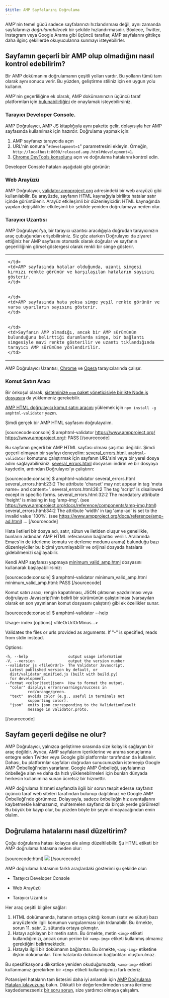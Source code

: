 ```yaml
---
$title: AMP Sayfalarını Doğrulama
---
```


AMP'nin temel gücü sadece sayfalarınızı hızlandırması değil, aynı zamanda sayfalarınızı *doğrulanabilecek* bir şekilde hızlandırmasıdır. Böylece, Twitter, Instagram veya Google Arama gibi üçüncü taraflar, AMP sayfalarını gittikçe daha ilginç şekillerde okuyucularına sunmayı isteyebilirler.

## Sayfamın geçerli bir AMP olup olmadığını nasıl kontrol edebilirim?

Bir AMP dokümanını doğrulamanın çeşitli yolları vardır. Bu yolların tümü tam olarak aynı sonucu verir. Bu yüzden, geliştirme stiliniz için en uygun yolu kullanın.

AMP'nin geçerliliğine ek olarak, AMP dokümanınızın üçüncü taraf platformları için [bulunabilirliğini](/tr/docs/fundamentals/discovery.html) de onaylamak isteyebilirsiniz.

### Tarayıcı Developer Console.

AMP Doğrulayıcı, AMP JS kitaplığıyla aynı pakette gelir, dolayısıyla her AMP sayfasında kullanılmak için hazırdır. Doğrulama yapmak için:

1. AMP sayfanızı tarayıcıda açın
1. URL'nin sonuna "`#development=1`" parametresini ekleyin. Örneğin, `http://localhost:8000/released.amp.html#development=1`.
1. [Chrome DevTools konsolunu](https://developers.google.com/web/tools/chrome-devtools/debug/console/) açın ve doğrulama hatalarını kontrol edin.

Developer Console hataları aşağıdaki gibi görünür:

<amp-img src="/static/img/docs/validator_errors.png" width="713" height="243" alt="Chrome Developer Console&#39;daki AMP Doğrulayıcı hatalarının ekran görüntüsü" layout="responsive"></amp-img>


### Web Arayüzü

AMP Doğrulayıcı, [validator.ampproject.org](https://validator.ampproject.org/) adresindeki bir web arayüzü gibi kullanılabilir. Bu arayüzde, sayfanın HTML kaynağıyla birlikte hatalar satır içinde görüntülenir.
Arayüz etkileşimli bir düzenleyicidir: HTML kaynağında yapılan değişiklikler etkileşimli  bir şekilde yeniden doğrulamaya neden olur.

<amp-img src="/static/img/docs/validator_web_ui.png" width="660" height="507" alt="Hata örneklerinin bulunduğu validator.ampproject.org web sitesinin ekran görüntüsü." layout="responsive"></amp-img>


### Tarayıcı Uzantısı

AMP Doğrulayıcı'ya, bir tarayıcı uzantısı aracılığıyla doğrudan tarayıcınızın araç çubuğundan erişebilirsiniz. Siz göz atarken Doğrulayıcı da ziyaret ettiğiniz her AMP sayfasını otomatik olarak doğrular ve sayfanın geçerliliğinin görsel göstergesi olarak renkli bir simge gösterir.

<table>
  <tr>
    <td>
      <amp-img src="/static/img/docs/validator_icon_invalid.png" width="20" height="20" alt="Geçersiz AMP dokümanını belirten kırmızı AMP simgesi." layout="fixed"></amp-img>
      
    </td>
    <td>AMP sayfasında hatalar olduğunda, uzantı simgesi kırmızı renkte görünür ve karşılaşılan hataların sayısını gösterir.
    </td>
  </tr>
  <tr>
    <td>
      <amp-img src="/static/img/docs/validator_icon_valid.png" width="20" height="20" alt="Geçerli AMP dokümanını belirten yeşil AMP simgesi." layout="fixed"></amp-img>
      
    </td>
    <td>AMP sayfasında hata yoksa simge yeşil renkte görünür ve varsa uyarıların sayısını gösterir.
    </td>
  </tr>
  <tr>
    <td>
      <amp-img src="/static/img/docs/validator_icon_link.png" width="20" height="20" alt="Tıklandığında AMP HTML varyantını belirten mavi AMP simgesi." layout="fixed"></amp-img>
      
    </td>
    <td>Sayfanın AMP olmadığı, ancak bir AMP sürümünün bulunduğunu belirttiği durumlarda simge, bir bağlantı simgesiyle mavi renkte gösterilir ve uzantı tıklandığında tarayıcı AMP sürümüne yönlendirilir.
    </td>
  </tr>
</table>

AMP Doğrulayıcı Uzantısı, [Chrome](https://chrome.google.com/webstore/detail/amp-validator/nmoffdblmcmgeicmolmhobpoocbbmknc) ve [Opera](https://addons.opera.com/en-gb/extensions/details/amp-validator/) tarayıcılarında çalışır.

### Komut Satırı Aracı

Bir önkoşul olarak, [sisteminize `npm` paket yöneticisiyle birlikte Node.js dosyasını](https://docs.npmjs.com/getting-started/installing-node) da yüklemeniz gerekebilir.

[AMP HTML doğrulayıcı komut satırı aracını](https://www.npmjs.com/package/amphtml-validator) yüklemek için `npm install -g amphtml-validator` yazın.

Şimdi gerçek bir AMP HTML sayfasını doğrulayalım.

[sourcecode:console]
$ amphtml-validator https://www.ampproject.org/
https://www.ampproject.org/: PASS
[/sourcecode]

Bu sayfanın geçerli bir AMP HTML sayfası olması şaşırtıcı değildir. Şimdi geçerli olmayan bir sayfayı deneyelim:
[several_errors.html](https://raw.githubusercontent.com/ampproject/amphtml/master/validator/testdata/feature_tests/several_errors.html). `amphtml-validator` komutunu çalıştırmak için sayfanın URL'sini veya bir yerel dosya adını sağlayabilirsiniz. [several_errors.html](https://raw.githubusercontent.com/ampproject/amphtml/master/validator/testdata/feature_tests/several_errors.html) dosyasını indirin ve bir dosyaya kaydedin, ardından Doğrulayıcı'yı çalıştırın:

[sourcecode:console]
$ amphtml-validator several_errors.html
several_errors.html:23:2 The attribute 'charset' may not appear in tag 'meta name= and content='.
several_errors.html:26:2 The tag 'script' is disallowed except in specific forms.
several_errors.html:32:2 The mandatory attribute 'height' is missing in tag 'amp-img'. (see https://www.ampproject.org/docs/reference/components/amp-img.html)
several_errors.html:34:2 The attribute 'width' in tag 'amp-ad' is set to the invalid value '100%'. (see https://www.ampproject.org/docs/reference/amp-ad.html)
...
[/sourcecode]

Hata iletileri bir dosya adı, satır, sütun ve iletiden oluşur ve genellikle, bunların ardından AMP HTML referansının bağlantısı verilir. Aralarında Emacs'in de (derleme komutu ve derleme modunu arama) bulunduğu bazı düzenleyiciler bu biçimi yorumlayabilir ve orijinal dosyada hatalara gidebilmenizi sağlayabilir.

Kendi AMP sayfanızı yapmaya [minimum_valid_amp.html](https://raw.githubusercontent.com/ampproject/amphtml/master/validator/testdata/feature_tests/minimum_valid_amp.html) dosyasını kullanarak başlayabilirsiniz:

[sourcecode:console]
$ amphtml-validator minimum_valid_amp.html
minimum_valid_amp.html: PASS
[/sourcecode]

Komut satırı aracı; rengin kapatılması, JSON çıktısının yazdırılması veya doğrulayıcı Javascript'inin belirli bir sürümünün çalıştırılması (varsayılan olarak en son yayınlanan komut dosyasını çalıştırır) gibi ek özellikler sunar.

[sourcecode:console]
$ amphtml-validator --help

  Usage: index [options] <fileOrUrlOrMinus...>

  Validates the files or urls provided as arguments. If "-" is
  specified, reads from stdin instead.

  Options:

    -h, --help                  output usage information
    -V, --version               output the version number
    --validator_js <fileOrUrl>  The Validator Javascript.
      Latest published version by default, or
      dist/validator_minified.js (built with build.py)
      for development.
    --format <color|text|json>  How to format the output.
      "color" displays errors/warnings/success in
              red/orange/green.
      "text"  avoids color (e.g., useful in terminals not
              supporting color).
      "json"  emits json corresponding to the ValidationResult
              message in validator.proto.
[/sourcecode]

## Sayfam geçerli değilse ne olur?

AMP Doğrulayıcı, yalnızca geliştirme sırasında size kolaylık sağlayan bir araç değildir. Ayrıca, AMP sayfalarını içeriklerine ve arama sonuçlarına entegre eden Twitter veya Google gibi platformlar tarafından da kullanılır. Dahası, bu platformlar sayfaları doğrudan sunucunuzdan istemeyip Google AMP Önbelleği'nden yararlanır. Google AMP Önbelleği, sayfalarınızı önbelleğe alan ve daha da hızlı yüklenebilmeleri için bunları dünyada herkesin kullanımına sunan ücretsiz bir hizmettir.

AMP doğrulama hizmeti sayfanızla ilgili bir sorun tespit ederse sayfanız üçüncü taraf web siteleri tarafından bulunup dağıtılmaz ve Google AMP Önbelleği'nde görünmez. Dolayısıyla, sadece önbelleğin hız avantajlarını kaybetmekle kalmazsınız, muhtemelen sayfanız da birçok yerde görülmez! Bu büyük bir kayıp olur, bu yüzden böyle bir şeyin olmayacağından emin olalım.

## Doğrulama hatalarını nasıl düzeltirim?

Çoğu doğrulama hatası kolayca ele alınıp düzeltilebilir. Şu HTML etiketi bir AMP doğrulama hatasına neden olur:

[sourcecode:html]
<img src="cat.png">
[/sourcecode]

AMP doğrulama hatasının farklı araçlardaki gösterimi şu şekilde olur:

* Tarayıcı Developer Console
<amp-img alt="AMP hatası: &quot;img&quot; etiketi yalnızca &quot;noscript&quot; etiketinin bir alt öğesi olarak görünebilir.Şunu mu demek istediniz: &quot;amp-img&quot;?11. satır, 2. sütun" height="30" src="/static/img/docs/validator_console_imgerror.png" width="696" layout="responsive"></amp-img>

* Web Arayüzü
<amp-img alt="AMP hatası: &quot;img&quot; etiketi yalnızca &quot;noscript&quot; etiketinin bir alt öğesi olarak görünebilir.Şunu mu demek istediniz: &quot;amp-img&quot;?11. satır, 2. sütun" height="58" src="/static/img/docs/validator_webui_imgerror.png" width="676" layout="responsive"></amp-img>

* Tarayıcı Uzantısı
<amp-img alt="AMP hatası: &quot;img&quot; etiketi yalnızca &quot;noscript&quot; etiketinin bir alt öğesi olarak görünebilir.Şunu mu demek istediniz: &quot;amp-img&quot;?11. satır, 2. sütun" height="108" src="/static/img/docs/validator_extension_imgerror.png" width="724" layout="responsive"></amp-img>

Her araç çeşitli bilgiler sağlar:

1. HTML dokümanında, hatanın ortaya çıktığı konum (satır ve sütun) bazı arayüzlerde ilgili konumun vurgulanması için tıklanabilir. Bu örnekte, sorun 11. satır, 2. sütunda ortaya çıkmıştır.
1. Hatayı açıklayan bir metin satırı. Bu örnekte, metin `<img>` etiketi kullandığımızı, ancak onun yerine bir `<amp-img>` etiketi kullanmış olmamız gerektiğini belirtmektedir.
1. Hatayla ilgili bir dokümanın bağlantısı. Bu örnekte, `<amp-img>` etiketine ilişkin dokümanlar. Tüm hatalarda doküman bağlantıları oluşturulmaz.

Bu spesifikasyonu dikkatlice yeniden okuduğumuzda, `<amp-img>` etiketi kullanmamız gerekirken bir `<img>` etiketi kullandığımızı fark ederiz.

Potansiyel hataların tam listesini daha iyi anlamak için [AMP Doğrulama Hataları kılavuzuna](/tr/docs/troubleshooting/validation_errors.html) bakın.
Dikkatli bir değerlendirmeden sonra ilerleme kaydedemezseniz [bir soru sorun](http://stackoverflow.com/questions/tagged/amp-html), size yardımcı olmaya çalışalım.
